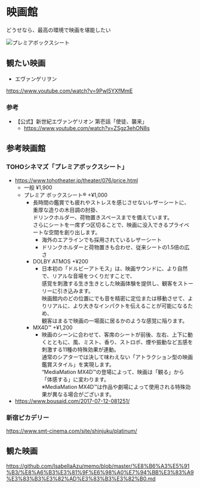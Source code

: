 
# 映画館

どうせなら、最高の環境で映画を堪能したい  

![プレミアボックスシート](https://user-images.githubusercontent.com/1782095/88741711-52e2cf80-d17b-11ea-91a9-a0a2d36f70a5.jpg)

## 観たい映画

- エヴァンゲリヲン

https://www.youtube.com/watch?v=9Pwl5YXfMmE

### 参考

- 【公式】新世紀エヴァンゲリオン 第壱話「使徒、襲来」  
  - https://www.youtube.com/watch?v=ZSgz3ehON8s


## 参考映画館

### TOHOシネマズ「プレミアボックスシート」  

- https://www.tohotheater.jp/theater/076/price.html  
  - 一般 ¥1,900  
  - プレミア ボックスシート® +¥1,000  
    - 長時間の鑑賞でも疲れやストレスを感じさせないレザーシートに、重厚な造りの木目調の肘掛、  
      ドリンクホルダー、荷物置きスペースまでを備えています。  
      さらにシートを一席ずつ区切ることで、映画に没入できるプライベートな空間を創り出します。  
      - 海外のエアラインでも採用されているレザーシート
      - ドリンクホルダーと荷物置きも合わせ、従来シートの1.5倍の広さ
    - DOLBY ATMOS +¥200  
      - 日本初の「ドルビーアトモス」は、映画サウンドに、より自然で、リアルな音場をつくりだすことで、  
        感覚を刺激する生き生きとした映画体験を提供し、観客をストーリーに引き込みます。  
        映画館内のどの位置にでも音を精密に定位または移動させて、よりリアルに、より大きなインパクトを伝えることが可能になるため、  
        観客はまるで映画の一場面に居るかのような感覚に陥ります。  
    - MX4D™ +¥1,200  
      - 映画のシーンに合わせて、客席のシートが前後、左右、上下に動くとともに、風、ミスト、香り、ストロボ、煙や振動など五感を刺激する11種の特殊効果が連動。  
        通常のシアターでは決して味わえない「アトラクション型の映画鑑賞スタイル」を実現します。  
        “MediaMation MX4D™の登場によって、映画は「観る」から「体感する」に変わります。  
        ※MediaMation MX4D™は作品や劇場によって使用される特殊効果が異なる場合がございます。
- https://www.bousaid.com/2017-07-12-081251/

### 新宿ピカデリー

https://www.smt-cinema.com/site/shinjuku/platinum/



## 観た映画

https://github.com/IsabellaAzu/memo/blob/master/%E8%B6%A3%E5%91%B3/%E8%A6%B3%E3%81%9F%E6%98%A0%E7%94%BB%E3%83%A9%E3%83%B3%E3%82%AD%E3%83%B3%E3%82%B0.md


